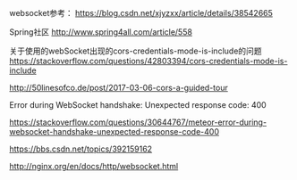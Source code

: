 websocket参考：
https://blog.csdn.net/xjyzxx/article/details/38542665

Spring社区
http://www.spring4all.com/article/558

关于使用的webSocket出现的cors-credentials-mode-is-include的问题
https://stackoverflow.com/questions/42803394/cors-credentials-mode-is-include


http://50linesofco.de/post/2017-03-06-cors-a-guided-tour

Error during WebSocket handshake: Unexpected response code: 400

https://stackoverflow.com/questions/30644767/meteor-error-during-websocket-handshake-unexpected-response-code-400

https://bbs.csdn.net/topics/392159162

http://nginx.org/en/docs/http/websocket.html